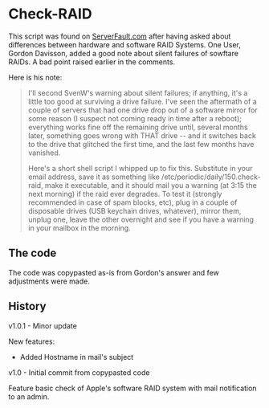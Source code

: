 # Check-RAID

This script was found on [ServerFault.com][1] after having asked about differences between hardware and software RAID Systems. One User, Gordon Davisson, added a good note about silent failures of sowftare RAIDs. A bad point raised earlier in the comments. 

Here is his note:

> I'll second SvenW's warning about silent failures; if anything, it's a little too good at surviving a drive failure. I've seen the aftermath of a couple of servers that had one drive drop out of a software mirror for some reason (I suspect not coming ready in time after a reboot); everything works fine off the remaining drive until, several months later, something goes wrong with THAT drive -- and it switches back to the drive that glitched the first time, and the last few months have vanished.
>
> Here's a short shell script I whipped up to fix this. Substitute in your email address, save it as something like /etc/periodic/daily/150.check-raid, make it executable, and it should mail you a warning (at 3:15 the next morning) if the raid ever degrades. To test it (strongly recommended in case of spam blocks, etc), plug in a couple of disposable drives (USB keychain drives, whatever), mirror them, unplug one, leave the other overnight and see if you have a warning in your mailbox in the morning.

  [1]:http://serverfault.com/questions/153956/mac-os-x-server-10-6-software-mirrored-raid-worth-it/154344#154344

## The code

The code was copypasted as-is from Gordon's answer and few adjustments were made.

## History

v1.0.1 - Minor update

New features:

 - Added Hostname in mail's subject

v1.0 - Initial commit from copypasted code

Feature basic check of Apple's software RAID system with mail notification to an admin.
